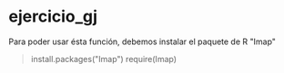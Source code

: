 # ejercicio_gj

Para poder usar ésta función, debemos instalar el paquete de R "Imap"

> install.packages("Imap")
> require(Imap)


